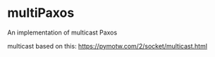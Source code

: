 # multiPaxos
An implementation of multicast Paxos

multicast based on this: https://pymotw.com/2/socket/multicast.html
